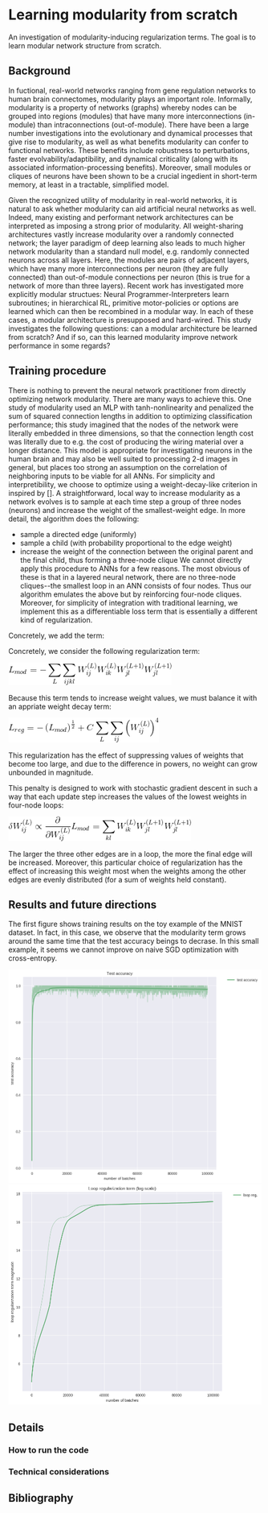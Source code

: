 # Learning modularity from scratch
An investigation of modularity-inducing regularization terms. The goal is to learn modular network structure from scratch.

## Background
In fuctional, real-world networks ranging from gene regulation networks to human brain connectomes, modularity plays an important role. Informally, modularity is a property of networks (graphs) whereby nodes can be grouped into regions (modules) that have many more interconnections (in-module) than intraconnections (out-of-module). There have been a large number investigations into the evolutionary and dynamical processes that give rise to modularity, as well as what benefits modularity can confer to functional networks. These benefits include robustness to perturbations, faster evolvability/adaptibility, and dynamical criticality (along with its associated information-processing benefits). Moreover, small modules or cliques of neurons have been shown to be a crucial ingedient in short-term memory, at least in a tractable, simplified model.

Given the recognized utility of modularity in real-world networks, it is natural to ask whether modularity can aid artificial neural networks as well. Indeed, many existing and performant network architectures can be interpreted as imposing a strong prior of modularity. All weight-sharing architectures vastly increase modularity over a randomly connected network; the layer paradigm of deep learning also leads to much higher network modularity than a standard null model, e.g. randomly connected neurons across all layers. Here, the modules are pairs of adjacent layers, which have many more interconnections per neuron (they are fully connected) than out-of-module connections per neuron (this is true for a network of more than three layers). Recent work has investigated more explicitly modular structues: Neural Programmer-Interpreters learn subroutines; in hierarchical RL, primitive motor-policies or options are learned which can then be recombined in a modular way. In each of these cases, a modular architecture is presupposed and hard-wired. This study investigates the following questions: can a modular architecture be learned from scratch? And if so, can this learned modularity improve network performance in some regards? 

## Training procedure

There is nothing to prevent the neural network practitioner from directly optimizing network modularity. There are many ways to achieve this. One study of modularity used an MLP with tanh-nonlinearity and penalized the sum of squared connection lengths in addition to optimizing classification performance; this study imagined that the nodes of the network were literally embedded in three dimensions, so that the connection length cost was literally due to e.g. the cost of producing the wiring material over a longer distance. This model is appropriate for investigating neurons in the human brain and may also be well suited to processing 2-d images in general, but places too strong an assumption on the correlation of neighboring inputs to be viable for all ANNs. For simplicity and interpretibility, we choose to optimize using a weight-decay-like criterion in inspired by []. A straightforward, local way to increase modularity as a network evolves is to sample at each time step a group of three nodes (neurons) and increase the weight of the smallest-weight edge. In more detail, the algorithm does the following:
- sample a directed edge (uniformly)
- sample a child (with probability proportional to the edge weight)
- increase the weight of the connection between the original parent and the final child, thus forming a three-node clique
We cannot directly apply this procedure to ANNs for a few reasons. The most obvious of these is that in a layered neural network, there are no three-node cliques--the smallest loop in an ANN consists of four nodes. Thus our algorithm emulates the above but by reinforcing four-node cliques. Moreover, for simplicity of integration with traditional learning, we implement this as a differentiable loss term that is essentially a different kind of regularization.

Concretely, we add the term:

Concretely, we consider the following regularization term:

![eq1](https://github.com/AI-RG/modular/blob/master/assets/loss1.gif)

Because this term tends to increase weight values, we must balance it with an appriate weight decay term:

![eq2](https://github.com/AI-RG/modular/blob/master/assets/loss_total.gif)

This regularization has the effect of suppressing values of weights that become too large, and due to the difference in powers, no weight can grow unbounded in magnitude.

This penalty is designed to work with stochastic gradient descent in such a way that each update step increases the values of the lowest weights in four-node loops:

![eq3](https://github.com/AI-RG/modular/blob/master/assets/loss2.gif)

The larger the three other edges are in a loop, the more the final edge will be increased. Moreover, this particular choice of regularization has the effect of increasing this weight most when the weights among the other edges are evenly distributed (for a sum of weights held constant).

## Results and future directions

The first figure shows training results on the toy example of the MNIST dataset. In fact, in this case, we observe that the modularity term grows around the same time that the test accuracy beings to decrase. In this small example, it seems we cannot improve on naive SGD optimization with cross-entropy.

<img src="https://github.com/AI-RG/modular/blob/master/assets/testacc.png" alt="test" width="600px"/>

<img src="https://github.com/AI-RG/modular/blob/master/assets/loops.png" alt="loops" width="600px"/>



## Details

### How to run the code

### Technical considerations

## Bibliography
